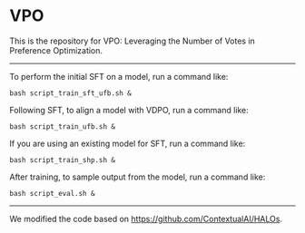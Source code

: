 # VPO

This is the repository for VPO: Leveraging the Number of Votes in Preference Optimization.

-----
To perform the initial SFT on a model, run a command like:

`bash script_train_sft_ufb.sh &`

Following SFT, to align a model with VDPO, run a command like:

`bash script_train_ufb.sh &`

If you are using an existing model for SFT, run a command like:

`bash script_train_shp.sh &`

After training, to sample output from the model, run a command like:

`bash script_eval.sh &`

-----
We modified the code based on https://github.com/ContextualAI/HALOs.

